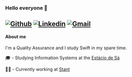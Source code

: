 ### Hello everyone :wave:
 
[![Github](https://img.shields.io/badge/-Github-595D60?style=flat-square&logo=Github&logoColor=white&link=https://github.com/nayaraquino/)](https://github.com/nayaraquino/)
[![Linkedin](https://img.shields.io/badge/-LinkedIn-595D60?style=flat-square&logo=Linkedin&logoColor=white&link=https://www.linkedin.com/in/nayaraquino//)](https://www.linkedin.com/in/nayaraquino/)
[![Gmail](https://img.shields.io/badge/-Gmail-595D60?style=flat-square&logo=Gmail&logoColor=white&link=nayaraquino7@gmail.com/)](nayaraquino7@gmail.com/)
---
#### About me
I'm a Quality Assurance and I study Swift in my spare time.



:mortar_board: - Studying Information Systems at the [Estácio de Sá](https://estacio.br)

:woman_technologist: - Currently working at [Stant](https://github.com/stantmob)
<!--
**nayaraquino/nayaraquino** is a ✨ _special_ ✨ repository because its `README.md` (this file) appears on your GitHub profile.
